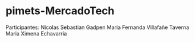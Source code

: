 # pimets-MercadoTech

Participantes:
Nicolas Sebastian Gadpen
Maria Fernanda Villafañe Taverna
Maria Ximena Echavarria
	
